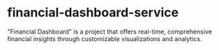 # financial-dashboard-service
"Financial Dashboard" is a project that offers real-time, comprehensive financial insights through customizable visualizations and analytics.
